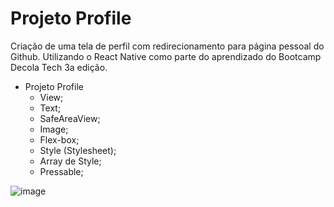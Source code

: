 # Projeto Profile

Criação de uma tela de perfil com redirecionamento para página pessoal do Github. 
Utilizando o React Native como parte do aprendizado do Bootcamp Decola Tech 3a edição.

- Projeto Profile
  - View;
  - Text;
  - SafeAreaView;
  - Image;
  - Flex-box;
  - Style (Stylesheet);
  - Array de Style;
  - Pressable;
  
![image](https://user-images.githubusercontent.com/97638604/175458463-343de961-bb59-4864-9d51-7d291fad7f9f.png)

